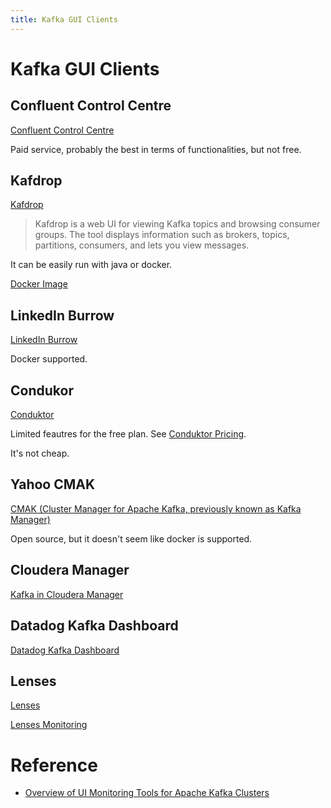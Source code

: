```yaml
---
title: Kafka GUI Clients
---
```


# Kafka GUI Clients

## Confluent Control Centre

[Confluent Control Centre](https://www.confluent.io/product/confluent-platform/gui-driven-management-and-monitoring/)

Paid service, probably the best in terms of functionalities, but not free.

## Kafdrop

[Kafdrop](https://github.com/obsidiandynamics/kafdrop)

> Kafdrop is a web UI for viewing Kafka topics and browsing consumer groups. The tool displays information such as brokers, topics, partitions, consumers, and lets you view messages.

It can be easily run with java or docker.

[Docker Image](https://hub.docker.com/r/obsidiandynamics/kafdrop)

## LinkedIn Burrow

[LinkedIn Burrow](https://github.com/linkedin/Burrow)

Docker supported.

## Condukor

[Conduktor](https://www.conduktor.io/)

Limited feautres for the free plan. See [Conduktor Pricing](https://www.conduktor.io/pricing).

It's not cheap.

## Yahoo CMAK

[CMAK (Cluster Manager for Apache Kafka, previously known as Kafka Manager)](https://github.com/yahoo/CMAK)

Open source, but it doesn't seem like docker is supported.

## Cloudera Manager

[Kafka in Cloudera Manager](https://docs.cloudera.com/documentation/enterprise/latest/topics/kafka_tour.html)

## Datadog Kafka Dashboard

[Datadog Kafka Dashboard](https://www.datadoghq.com/dashboards/kafka-dashboard/)

## Lenses

[Lenses](https://lenses.io/product/features/)

[Lenses Monitoring](https://docs.lenses.io/5.0/integrations/monitoring/#kafka-monitoring-with-prometheus-and-grafana)

# Reference

- [Overview of UI Monitoring Tools for Apache Kafka Clusters](https://towardsdatascience.com/overview-of-ui-monitoring-tools-for-apache-kafka-clusters-9ca516c165bd)
